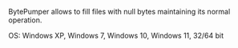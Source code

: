 BytePumper allows to fill files with null bytes maintaining its normal operation.

OS: Windows XP, Windows 7, Windows 10, Windows 11, 32/64 bit



